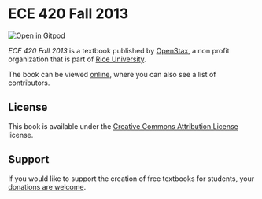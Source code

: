 # ECE 420 Fall 2013

[![Open in Gitpod](https://gitpod.io/button/open-in-gitpod.svg)](https://gitpod.io/from-referrer/)

_ECE 420 Fall 2013_ is a textbook published by [OpenStax](https://openstax.org/), a non profit organization that is part of [Rice University](https://www.rice.edu/).

The book can be viewed [online](https://github.com/cnx-user-books/cnxbook-ece-420-fall-2013/releases/latest), where you can also see a list of contributors.

## License
This book is available under the [Creative Commons Attribution License](./LICENSE) license.

## Support
If you would like to support the creation of free textbooks for students, your [donations are welcome](https://riceconnect.rice.edu/donation/support-openstax-banner).
